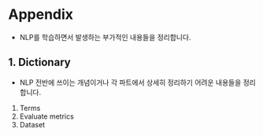 # Appendix
* NLP를 학습하면서 발생하는 부가적인 내용들을 정리합니다.
## 1. Dictionary
* NLP 전반에 쓰이는 개념이거나 각 파트에서 상세히 정리하기 어려운 내용들을 정리합니다.
1. Terms
2. Evaluate metrics
3. Dataset